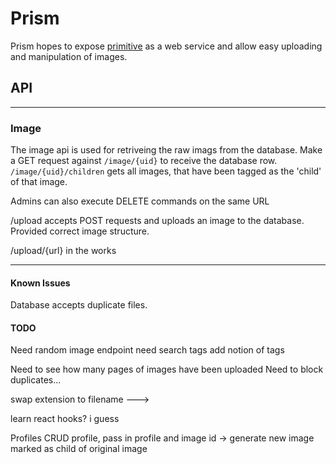 # Prism

Prism hopes to expose [primitive](https://github.com/fogleman/primitive) as a web service and allow easy uploading and manipulation of images.

## API

---

### Image

The image api is used for retriveing the raw imags from the database.
Make a GET request against `/image/{uid}` to receive the database row.
`/image/{uid}/children`
gets all images, that have been tagged as the 'child' of that image.

Admins can also execute DELETE commands on the same URL

/upload accepts POST requests and uploads an image to the database. Provided correct image structure.

/upload/{url} in the works

---

#### Known Issues

Database accepts duplicate files.

#### TODO

Need random image endpoint
need search tags
add notion of tags

Need to see how many pages of images have been uploaded
Need to block duplicates...

swap extension to filename --->

learn react hooks? i guess

Profiles
CRUD profile,
pass in profile and image id -> generate new image marked as child of original image
